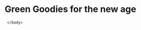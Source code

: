 <!DOCTYPE html>
  <html lang="en">
    <head>
      <meta charset="UTF-8">
      <meta name="viewport" content="width=device-width, initial-scale=1.0">
      <meta http-equiv="X-UA-Compatible" content="ie=edge">
      <link rel="stylesheet" href="fansite.css">
      <title>Gloria's Green Goodies</title>
    </head>
    <body>
      <p>
      <h1>Green Goodies for the new age
      </h1>
      </p>
     
     </body>
